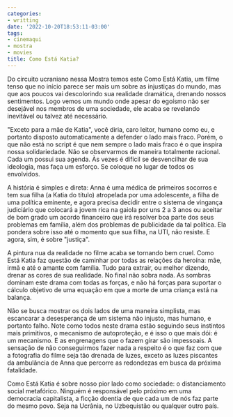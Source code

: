```yaml
---
categories:
- writting
date: '2022-10-20T18:53:11-03:00'
tags:
- cinemaqui
- mostra
- movies
title: Como Está Katia?
---
```


Do circuito ucraniano nessa Mostra temos este Como Está Katia, um filme tenso que no início parece ser mais um sobre as injustiças do mundo, mas que aos poucos vai descolorindo sua realidade dramática, drenando nossos sentimentos. Logo vemos um mundo onde apesar do egoísmo não ser desejável nos membros de uma sociedade, ele acaba se revelando inevitável ou talvez até necessário.

"Exceto para a mãe de Katia", você diria, caro leitor, humano como eu, e portanto disposto automaticamente a defender o lado mais fraco. Porém, o que não está no script é que nem sempre o lado mais fraco é o que inspira nossa solidariedade. Não se observarmos de maneira totalmente racional. Cada um possui sua agenda. Às vezes é difícil se desvencilhar de sua ideologia, mas faça um esforço. Se coloque no lugar de todos os envolvidos.

A história é simples e direta: Anna é uma médica de primeiros socorros e tem sua filha (a Katia do título) atropelada por uma adolescente, a filha de uma política eminente, e agora precisa decidir entre o sistema de vingança judiciário que colocará a jovem rica na gaiola por uns 2 a 3 anos ou aceitar de bom grado um acordo financeiro que irá resolver boa parte dos seus problemas em família, além dos problemas de publicidade da tal política. Ela pondera sobre isso até o momento que sua filha, na UTI, não resiste. E agora, sim, é sobre "justiça".

A pintura nua da realidade no filme acaba se tornando bem cruel. Como Está Katia faz questão de caminhar por todas as relações da heroína: mãe, irmã e até o amante com família. Tudo para extrair, ou melhor dizendo, drenar as cores de sua realidade. No final não sobra nada. As sombras dominam este drama com todas as forças, e não há forças para suportar o cálculo objetivo de uma equação em que a morte de uma criança está na balança.

Não se busca mostrar os dois lados de uma maneira simplista, mas escancarar a desesperança de um sistema não injusto, mas humano, e portanto falho. Note como todos neste drama estão seguindo seus instintos mais primitivos, o mecanismo de autoproteção, e é isso o que mais dói: é um mecanismo. E as engrenagens que o fazem girar são impessoais. A sensação de não conseguirmos fazer nada a respeito é o que faz com que a fotografia do filme seja tão drenada de luzes, exceto as luzes piscantes da ambulância de Anna que percorre as redondezas em busca da próxima fatalidade.

Como Está Katia é sobre nosso pior lado como sociedade: o distanciamento social metafórico. Ninguém é responsável pelo próximo em uma democracia capitalista, a ficção doentia de que cada um de nós faz parte do mesmo povo. Seja na Ucrânia, no Uzbequistão ou qualquer outro país.